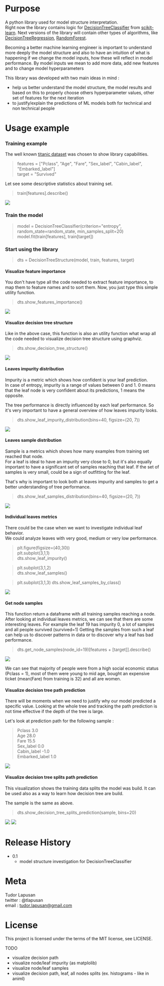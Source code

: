 
# Purpose 
A python library used for model structure interpretation. <br>
Right now the library contains logic for [DecisionTreeClassifier](https://scikit-learn.org/stable/modules/generated/sklearn.tree.DecisionTreeClassifier.html) from [scikit-learn](https://scikit-learn.org/stable/). 
Next versions of the library will contain other types of algorithms, like [DecisionTreeRegression](https://scikit-learn.org/stable/modules/generated/sklearn.tree.DecisionTreeRegressor.html#sklearn.tree.DecisionTreeRegressor), 
[RandomForest](https://scikit-learn.org/stable/modules/ensemble.html#random-forests).


Becoming a better machine learning engineer is important to understand more deeply the model structure and also to have an intuition of what is happening if we change the model inputs, how these will reflect in model performance. 
By model inputs we mean to add more data, add new features and to change model hyperparameters


This library was developed with two main ideas in mind :
- help us better understand the model structure, the model results and based on this to properly choose others hyperparameter values, other set of features for the next iteration
- to justify/explain the predictions of ML models both for technical and non technical people

# Usage example

### Training example
The well known [titanic dataset](https://www.kaggle.com/c/titanic/data) was chosen to show library capabilities.

> features = ["Pclass", "Age", "Fare", "Sex_label", "Cabin_label", "Embarked_label"] <br>
> target = "Survived" 

Let see some descriptive statistics about training set. <br> 
> train[features].describe() 

![](https://github.com/tlapusan/woodpecker/blob/version_0.1/resources/docs/images/classification/titanic_train_describe.png)
   
### Train the model 
> model = DecisionTreeClassifier(criterion="entropy", random_state=random_state, min_samples_split=20)
> model.fit(train[features], train[target])

### Start using the library

> dts = DecisionTreeStructure(model, train, features, target)

#### Visualize feature importance

You don't have type all the code needed to extract feature importance,
to map them to feature names and to sort them.
Now, you just type this simple utility function. 

> dts.show_features_importance() 

![](https://github.com/tlapusan/woodpecker/blob/version_0.1/resources/docs/images/classification/feature_importance.png)

#### Visualize decision tree structure 

Like in the above case, this function is also an utility function what 
wrap all the code needed to visualize decision tree structure using graphviz.

> dts.show_decision_tree_structure() 

![](https://github.com/tlapusan/woodpecker/blob/version_0.1/resources/docs/images/classification/decision_tree_structure.png)

#### Leaves impurity distribution

Impurity is a metric which shows how confident is your leaf prediction. <br>
In case of entropy, impurity is a range of values between 0 and 1. 
0 means that the leaf node is very confident about its predictions, 1 means the opposite.

The tree performance is directly influenced by each leaf performance. So it's very important to have a general 
overview of how leaves impurity looks.

> dts.show_leaf_impurity_distribution(bins=40, figsize=(20, 7))

![](https://github.com/tlapusan/woodpecker/blob/version_0.1/resources/docs/images/classification/leaves_impurity_distribution.png)

#### Leaves sample distribution

Sample is a metrics which shows how many examples from training set reached that node. <br>
For a leaf is ideal to have an impurity very close to 0, but it's also equally important 
to have a significant set of samples reaching that leaf. If the set of samples is very small, could be a sign 
of outfitting for the leaf.

That's why is important to look both at leaves impurity and samples to get a better understanding of tree performance.

> dts.show_leaf_samples_distribution(bins=40, figsize=(20, 7))

![](https://github.com/tlapusan/woodpecker/blob/version_0.1/resources/docs/images/classification/leaves_sample_distribution.png)

#### Individual leaves metrics

There could be the case when we want to investigate individual leaf behavior. <br>
We could analyze leaves with very good, medium or very low performance.  


> plt.figure(figsize=(40,30)) <br>
> plt.subplot(3,1,1) <br>
> dts.show_leaf_impurity() <br>

> plt.subplot(3,1,2) <br>
> dts.show_leaf_samples()

> plt.subplot(3,1,3)
> dts.show_leaf_samples_by_class()

![](https://github.com/tlapusan/woodpecker/blob/version_0.1/resources/docs/images/classification/leaves_metrics.png)

#### Get node samples
This function return a dataframe with all training samples reaching a node.
After looking at individual leaves metrics, we can see that there are some interesting leaves. 
For example the leaf 19 has impurity 0, a lot of samples and all people survived (survived=1)
Getting the samples from such a leaf can help us to discover patterns in data or to discover why a leaf 
has bad performance.

> dts.get_node_samples(node_id=19)[features + [target]].describe()

![](https://github.com/tlapusan/woodpecker/blob/version_0.1/resources/docs/images/classification/get_node_samples.png)

We can see that majority of people were from a high social economic status (Pclass = 1), most of them were young to mid age,
bought an expensive ticket (mean(Fare) from training is 32) and all are women.

#### Visualize decision tree path prediction
There will be moments when we need to justify why our model predicted a specific value.
Looking at the whole tree and tracking the path prediction is not time effective if the depth of the tree is large.

Let's look at prediction path for the following sample : 
>Pclass             3.0 <br>
Age               28.0 <br>
Fare              15.5 <br>
Sex_label          0.0 <br>
Cabin_label       -1.0 <br>
Embarked_label     1.0 <br>

![](https://github.com/tlapusan/woodpecker/blob/version_0.1/resources/docs/images/classification/decision_tree_prediction_path.png)

#### Visualize decision tree splits path prediction
This visualization shows the training data splits the model was build. 
It can be used also as a way to learn how decision tree are build.

The sample is the same as above. 
> dts.show_decision_tree_splits_prediction(sample, bins=20)

![](https://github.com/tlapusan/woodpecker/blob/version_0.1/resources/docs/images/classification/decision_tree_splits_prediction_part_1.png)
![](https://github.com/tlapusan/woodpecker/blob/version_0.1/resources/docs/images/classification/decision_tree_splits_prediction_part_2.png)




# Release History
- 0.1
    -  model structure investigation for DecisionTreeClassifier 

# Meta
Tudor Lapusan <br>
twitter : @tlapusan <br> 
email : tudor.lapusan@gmail.com

# License
This project is licensed under the terms of the MIT license, see LICENSE.

 


TODO
- visualize decision path
- visualize node/leaf impurity (as matplolib)
- visualize node/leaf samples
- visualize decision path, leaf, all nodes splits (ex. histograms - like in animl)
